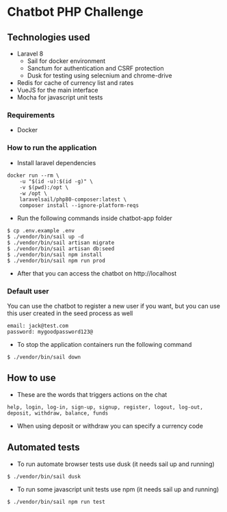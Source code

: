 # Chatbot PHP Challenge

## Technologies used
- Laravel 8
    - Sail for docker environment
    - Sanctum for authentication and CSRF protection
    - Dusk for testing using selecnium and chrome-drive
- Redis for cache of currency list and rates
- VueJS for the main interface
- Mocha for javascript unit tests

### Requirements
- Docker

### How to run the application
- Install laravel dependencies
```
docker run --rm \
    -u "$(id -u):$(id -g)" \
    -v $(pwd):/opt \
    -w /opt \
    laravelsail/php80-composer:latest \
    composer install --ignore-platform-reqs
```
- Run the following commands inside chatbot-app folder
```
$ cp .env.example .env
$ ./vendor/bin/sail up -d
$ ./vendor/bin/sail artisan migrate
$ ./vendor/bin/sail artisan db:seed
$ ./vendor/bin/sail npm install
$ ./vendor/bin/sail npm run prod
 ```

- After that you can access the chatbot on http://localhost

### Default user
You can use the chatbot to register a new user if you want, but you can use this user created in the seed process as well
```
email: jack@test.com
password: mygoodpassword123@
```

- To stop the application containers run the following command
 ```
 $ ./vendor/bin/sail down
 ```

## How to use
- These are the words that triggers actions on the chat
```
help, login, log-in, sign-up, signup, register, logout, log-out, deposit, withdraw, balance, funds
```
- When using deposit or withdraw you can specify a currency code

## Automated tests
- To run automate browser tests use dusk (it needs sail up and running)
```
$ ./vendor/bin/sail dusk
```
- To run some javascript unit tests use npm (it needs sail up and running)
```
$ ./vendor/bin/sail npm run test
```
